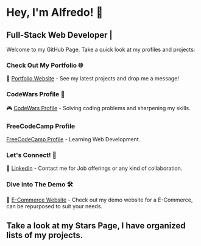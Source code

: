 # Hey, I'm Alfredo! 👋

## Full-Stack Web Developer |

Welcome to my GitHub Page. Take a quick look at my profiles and projects:

### Check Out My Portfolio 🌐
🚀 [Portfolio Website](https://portfolio-website-v2-7909b.firebaseapp.com/) - See my latest projects and drop me a message!

### CodeWars Profile 🧠
🎮 [CodeWars Profile](https://www.codewars.com/users/Alfredo3232) - Solving coding problems and sharpening my skills.

### FreeCodeCamp Profile

[FreeCodeCamp Profile](https://www.freecodecamp.org/Alfredo3232) - Learning Web Development.

### Let's Connect! 🤝
🔗 [LinkedIn](https://www.linkedin.com/in/alfredor1/) - Contact me for Job offerings or any kind of collaboration.

### Dive into The Demo 🛠️
💼 [E-Commerce Website](https://e-commerce-7sly.onrender.com) - Check out my demo website for a E-Commerce, can be repurposed to suit your needs.

## Take a look at my Stars Page, I have organized lists of my projects. 
